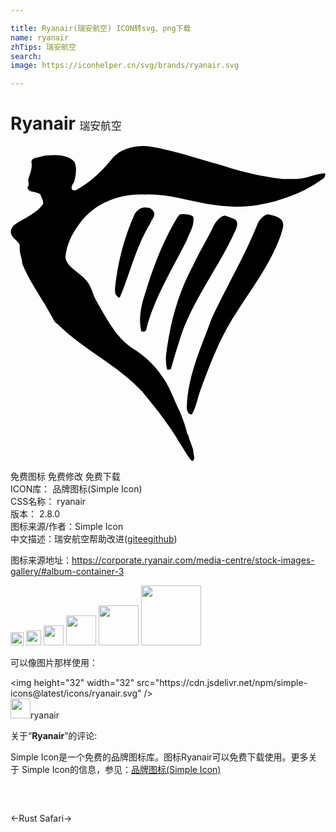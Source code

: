 ```yaml
---

title: Ryanair(瑞安航空) ICON转svg、png下载
name: ryanair
zhTips: 瑞安航空
search: 
image: https://iconhelper.cn/svg/brands/ryanair.svg

---
```


# Ryanair  <small style="font-size: 60%;font-weight: 100">瑞安航空</small>

<div id="svg" class="svg-wrap">
<svg role="img" viewBox="0 0 24 24" xmlns="http://www.w3.org/2000/svg"><title>Ryanair icon</title><path d="M9.847.008c-.718.047-1.464.288-1.986.81-.796.996-1.692 1.891-2.787 2.488a.3.3 0 0 1-.396 0c-.1-.299.198-.497.198-.696.1-.398.2-.895 0-1.393C4.478.72 3.583.62 2.886.72c-.298 0-.596.1-.994.2-.1 0-.3.098-.3.297.1.398-.098.897-.198 1.195-.1.2 0 .298 0 .597-.1 0 0 .099-.099.099 0 .497.697.298.995.596 0 .1.1.2.1.3.099.099.098.298.098.398C1.991 5.198.6 5.694.201 6.092-.396 6.888.7 7.187.7 7.585v.198c0 .497.198.797.198 1.195.398.995.994 1.89 1.591 2.885.2.299.4.696.698 1.193.1.2.197.398.396.498 1.99 1.99 4.676 3.183 6.467 5.172l1.195 1.493c.597.796 1.193 1.592 1.69 2.487.299.398.498.896.896 1.294.299-.1.1-.497.1-.696.099 0-.1-.001 0-.1-.1-.399-.3-.796-.4-1.194-.099-.1-.098-.198-.098-.198-.1-.497-.299-.995-.498-1.492-.398-.796-.695-1.692-1.193-2.487-.497-.796-1.193-1.593-2.089-2.19a5.537 5.537 0 0 1-1.593-1.394c-.597-.795-1.094-1.69-1.591-2.586-.2-.398-.298-.894-.597-1.292-.497-.696-1.59-1.095-1.69-1.89.1-.995.497-1.791 1.094-2.587 1.094-1.492 2.984-2.29 4.974-2.19 2.09-.1 4.08.797 6.368.896 1.193.1 2.486-.1 3.58-.398l.896-.298a9.874 9.874 0 0 0 2.686-1.393c.199-.1.198-.299.198-.398-.1-.1-.198 0-.297 0-.697.1-1.195.398-1.89.398h-1.095c-1.691-.199-3.284-.596-4.776-1.094C14.129.92 12.437.322 10.546.024a4.011 4.011 0 0 0-.7-.016zm.264 4.685c-.303.056-.51.28-.659.504a18.378 18.378 0 0 0-1.492 5.671c0 .2.001.498.2.597 0 .1.198.1.198 0 .796-1.89 1.195-3.78 2.29-5.57.099-.3.496-.598.197-.996-.099-.1-.199-.2-.398-.2a.88.88 0 0 0-.336-.006zm2.922.504c-.199 0-.197.1-.297.2-1.094 1.79-1.89 3.878-2.487 5.868-.299.895-.498 1.89-.3 2.786 0 .1.101.1.2.1.1 0 .2-.1.2-.199.596-2.387 1.988-4.577 3.083-6.766.199-.597.597-1.093.497-1.79-.199-.198-.597-.2-.896-.2zm6.568 0c-.398.1-.697.498-.797.796-.994 2.487-2.387 4.775-3.482 7.163-.795 2.188-1.79 4.279-1.89 6.666 0 .2 0 .398.2.597.1 0 .198.1.198 0 .299-.498.398-1.096.597-1.693.696-1.89 1.392-3.78 2.487-5.57 1.293-2.09 2.886-4.08 3.682-6.368.1-.398.298-.696.1-1.094-.2-.298-.597-.398-1.095-.497zm-3.284.099c-.398.1-.597.399-.796.697-.498 1.095-1.094 1.99-1.592 3.084-1.194 2.189-1.79 4.477-2.089 6.964 0 .299 0 .696.1.995.099 0 .299 0 .299-.1.199-.696.397-1.392.596-1.989.896-3.084 2.986-5.571 4.279-8.456.1-.2.298-.697 0-.896-.199-.1-.498-.2-.797-.3z"/></svg>
</div>
<detail full-name='ryanair'></detail>

<div class="detail-page">
<p>
<span><span class="badge-success badge">免费图标</span> <span class="badge-success badge">免费修改</span>  <span class="badge-success badge">免费下载</span> </span>
<br/>
<span>
ICON库：
<span class="badge-secondary badge">品牌图标(Simple Icon)</span> 
</span>
<br/>
<span>
CSS名称：
<span class="badge-secondary badge">ryanair</span> 
</span>

<br/>
<span>
版本：
<span class="badge-secondary badge">2.8.0</span> 
</span>
<br/>
<span>图标来源/作者：<span class="badge-light badge">Simple Icon</span></span> 
<br/>
<span class="zh-detail">中文描述：<span class="badge-primary badge">瑞安航空</span><span class="help-link"><span>帮助改进</span>(<a href="https://gitee.com/liuwave/icon-helper/edit/master/json/brands/ryanair.json" target="_blank" rel="noopener noreferrer">gitee</a><a href="https://github.com/liuwave/icon-helper/edit/master/json/brands/ryanair.json" target="_blank" rel="noopener noreferrer">github</a></span>)</span><br/>
</p>
</div><div class="description description alert alert-light"><p>图标来源地址：<a href="https://corporate.ryanair.com/media-centre/stock-images-gallery/#album-container-3" target="_blank" rel="noopener noreferrer">https://corporate.ryanair.com/media-centre/stock-images-gallery/#album-container-3</a></p></div>
<div class="alert alert-dark">
<img height="21" width="21" src="https://cdn.jsdelivr.net/npm/simple-icons@latest/icons/ryanair.svg" />
<img height="24" width="24" src="https://cdn.jsdelivr.net/npm/simple-icons@latest/icons/ryanair.svg" />
<img height="32" width="32" src="https://cdn.jsdelivr.net/npm/simple-icons@latest/icons/ryanair.svg" />
<img height="48" width="48" src="https://cdn.jsdelivr.net/npm/simple-icons@latest/icons/ryanair.svg" />
<img height="64" width="64" src="https://cdn.jsdelivr.net/npm/simple-icons@latest/icons/ryanair.svg" />
<img height="96" width="96" src="https://cdn.jsdelivr.net/npm/simple-icons@latest/icons/ryanair.svg" />

</div>
<div>
  <p>可以像图片那样使用：    
  </p>
  <div class="alert alert-primary" style="font-size: 14px">
    &lt;img height="32" width="32" src="https://cdn.jsdelivr.net/npm/simple-icons@latest/icons/ryanair.svg" /&gt;
    <copy-btn content='<img height="32" width="32" src="https://cdn.jsdelivr.net/npm/simple-icons@latest/icons/ryanair.svg" />'></copy-btn>
  </div>
  <div class="alert alert-secondary">
    <img height="32" width="32" src="https://cdn.jsdelivr.net/npm/simple-icons@latest/icons/ryanair.svg" />ryanair
    <copy-btn content="ryanair" btn-title="复制图标名称"></copy-btn>
  </div>
</div>
<div class="icon-detail__container">
<p>关于“<b>Ryanair</b>”的评论:</p>
</div>
<Vssue title="关于“Ryanair”的评论" />
<div><p>Simple Icon是一个免费的品牌图标库。图标Ryanair可以免费下载使用。更多关于  Simple Icon的信息，参见：<a target="_blank" href="https://iconhelper.cn/brands.html">品牌图标(Simple Icon)</a>
</p></div>


<div style="padding:2rem 0 " class="page-nav"><p class="inner"><span class="prev">←<router-link to="/icon/rust.html">Rust</router-link></span> <span class="next"><router-link to="/icon/safari.html">Safari</router-link>→</span></p></div>
